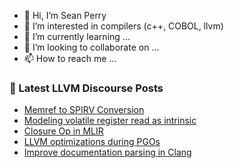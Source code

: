 - 👋 Hi, I’m Sean Perry
- 👀 I’m interested in compilers (c++, COBOL, llvm)
- 🌱 I’m currently learning ...
- 💞️ I’m looking to collaborate on ...
- 📫 How to reach me ...

<!---
s66perry/s66perry is a ✨ special ✨ repository because its `README.md` (this file) appears on your GitHub profile.
You can click the Preview link to take a look at your changes.
--->
### 📕 Latest LLVM Discourse Posts

<!-- DISCOURSE-LLVM:START -->
- [Memref to SPIRV Conversion](https://discourse.llvm.org/t/memref-to-spirv-conversion/84515#post_1)
- [Modeling volatile register read as intrinsic](https://discourse.llvm.org/t/modeling-volatile-register-read-as-intrinsic/31030#post_3)
- [Closure Op in MLIR](https://discourse.llvm.org/t/closure-op-in-mlir/83817#post_8)
- [LLVM optimizations during PGOs](https://discourse.llvm.org/t/llvm-optimizations-during-pgos/84510#post_3)
- [Improve documentation parsing in Clang](https://discourse.llvm.org/t/improve-documentation-parsing-in-clang/84513#post_1)
<!-- DISCOURSE-LLVM:END -->
